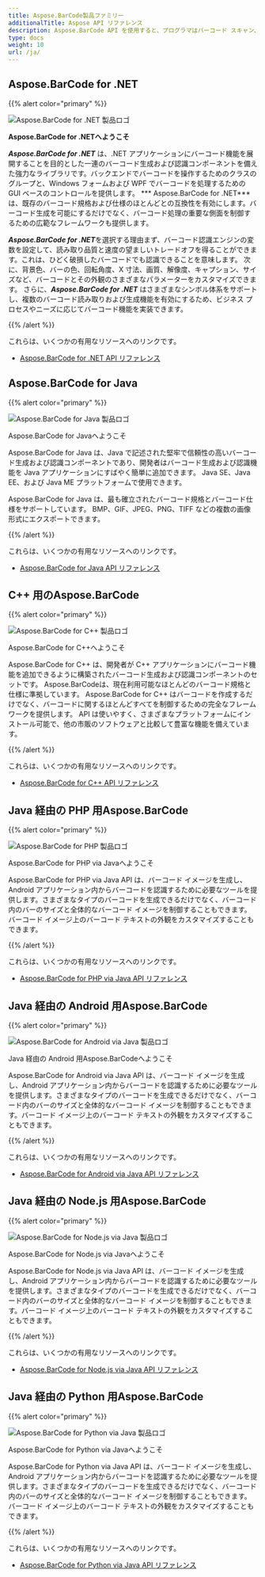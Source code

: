 ```yaml
---
title: Aspose.BarCode製品ファミリー
additionalTitle: Aspose API リファレンス
description: Aspose.BarCode API を使用すると、プログラマはバーコード スキャン、バーコード読み取り、 QRスキャン機能を制御および操作できます。バックエンドでバーコードを操作するためのクラスのグループと、バーコードを処理するための GUI ベースのコントロールを提供します。無料の評価版が利用可能です。
type: docs
weight: 10
url: /ja/
---
```


## Aspose.BarCode for .NET

{{% alert color="primary" %}} 

![Aspose.BarCode for .NET 製品ロゴ](../home_1.png)

**Aspose.BarCode for .NETへようこそ**

***Aspose.BarCode for .NET*** は、.NET アプリケーションにバーコード機能を展開することを目的とした一連のバーコード生成および認識コンポーネントを備えた強力なライブラリです。バックエンドでバーコードを操作するためのクラスのグループと、Windows フォームおよび WPF でバーコードを処理するための GUI ベースのコントロールを提供します。 *** Aspose.BarCode for .NET*** は、既存のバーコード規格および仕様のほとんどとの互換性を有効にします。バーコード生成を可能にするだけでなく、バーコード処理の重要な側面を制御するための広範なフレームワークも提供します。

***Aspose.BarCode for .NET***を選択する理由まず、バーコード認識エンジンの変数を設定して、読み取り品質と速度の望ましいトレードオフを得ることができます。これは、ひどく破損したバーコードでも認識できることを意味します。
次に、背景色、バーの色、回転角度、X 寸法、画質、解像度、キャプション、サイズなど、バーコードとその外観のさまざまなパラメーターをカスタマイズできます。
さらに、***Aspose.BarCode for .NET*** はさまざまなシンボル体系をサポートし、複数のバーコード読み取りおよび生成機能を有効にするため、ビジネス プロセスやニーズに応じてバーコード機能を実装できます。

{{% /alert %}} 

これらは、いくつかの有用なリソースへのリンクです。
- [Aspose.BarCode for .NET API リファレンス](/barcode/ja/net/)


## Aspose.BarCode for Java

{{% alert color="primary" %}}

![Aspose.BarCode for Java 製品ロゴ](../home_2.png)

Aspose.BarCode for Javaへようこそ

Aspose.BarCode for Java は、Java で記述された堅牢で信頼性の高いバーコード生成および認識コンポーネントであり、開発者はバーコード生成および認識機能を Java アプリケーションにすばやく簡単に追加できます。 Java SE、Java EE、および Java ME プラットフォームで使用できます。

Aspose.BarCode for Java は、最も確立されたバーコード規格とバーコード仕様をサポートしています。 BMP、GIF、JPEG、PNG、TIFF などの複数の画像形式にエクスポートできます。

{{% /alert %}} 

これらは、いくつかの有用なリソースへのリンクです。
- [Aspose.BarCode for Java API リファレンス](/barcode/java/)


## C++ 用のAspose.BarCode
{{% alert color="primary" %}}

![Aspose.BarCode for C++ 製品ロゴ](../home_3.png)

Aspose.BarCode for C++へようこそ

Aspose.BarCode for C++ は、開発者が C++ アプリケーションにバーコード機能を追加できるように構築されたバーコード生成および認識コンポーネントのセットです。 Aspose.BarCodeは、現在利用可能なほとんどのバーコード規格と仕様に準拠しています。 Aspose.BarCode for C++ はバーコードを作成するだけでなく、バーコードに関するほとんどすべてを制御するための完全なフレームワークを提供します。 API は使いやすく、さまざまなプラットフォームにインストール可能で、他の市販のソフトウェアと比較して豊富な機能を備えています。

{{% /alert %}} 

これらは、いくつかの有用なリソースへのリンクです。
- [Aspose.BarCode for C++ API リファレンス](/barcode/cpp/)

## Java 経由の PHP 用Aspose.BarCode
{{% alert color="primary" %}}

![Aspose.BarCode for PHP 製品ロゴ](../home_4.png)

Aspose.BarCode for PHP via Javaへようこそ

Aspose.BarCode for PHP via Java API は、バーコード イメージを生成し、Android アプリケーション内からバーコードを認識するために必要なツールを提供します。さまざまなタイプのバーコードを生成できるだけでなく、バーコード内のバーのサイズと全体的なバーコード イメージを制御することもできます。バーコード イメージ上のバーコード テキストの外観をカスタマイズすることもできます。

{{% /alert %}} 

これらは、いくつかの有用なリソースへのリンクです。
- [Aspose.BarCode for PHP via Java API リファレンス](/barcode/php/)


## Java 経由の Android 用Aspose.BarCode
{{% alert color="primary" %}}

![Aspose.BarCode for Android via Java 製品ロゴ](../home_5.png)

Java 経由の Android 用Aspose.BarCodeへようこそ

Aspose.BarCode for Android via Java API は、バーコード イメージを生成し、Android アプリケーション内からバーコードを認識するために必要なツールを提供します。さまざまなタイプのバーコードを生成できるだけでなく、バーコード内のバーのサイズと全体的なバーコード イメージを制御することもできます。バーコード イメージ上のバーコード テキストの外観をカスタマイズすることもできます。

{{% /alert %}} 

これらは、いくつかの有用なリソースへのリンクです。

- [Aspose.BarCode for Android via Java API リファレンス](/barcode/androidjava/)

## Java 経由の Node.js 用Aspose.BarCode
{{% alert color="primary" %}}

![Aspose.BarCode for Node.js via Java 製品ロゴ](../home_6.png)

Aspose.BarCode for Node.js via Javaへようこそ

Aspose.BarCode for Node.js via Java API は、バーコード イメージを生成し、Android アプリケーション内からバーコードを認識するために必要なツールを提供します。さまざまなタイプのバーコードを生成できるだけでなく、バーコード内のバーのサイズと全体的なバーコード イメージを制御することもできます。バーコード イメージ上のバーコード テキストの外観をカスタマイズすることもできます。

{{% /alert %}} 

これらは、いくつかの有用なリソースへのリンクです。
- [Aspose.BarCode for Node.js via Java API リファレンス](/barcode/nodejs/)

## Java 経由の Python 用Aspose.BarCode

{{% alert color="primary" %}}

![Aspose.BarCode for Python via Java 製品ロゴ](../home_7.png)

Aspose.BarCode for Python via Javaへようこそ

Aspose.BarCode for Python via Java API は、バーコード イメージを生成し、Android アプリケーション内からバーコードを認識するために必要なツールを提供します。さまざまなタイプのバーコードを生成できるだけでなく、バーコード内のバーのサイズと全体的なバーコード イメージを制御することもできます。バーコード イメージ上のバーコード テキストの外観をカスタマイズすることもできます。

{{% /alert %}} 

これらは、いくつかの有用なリソースへのリンクです。
- [Aspose.BarCode for Python via Java API リファレンス](/barcode/python-java/)